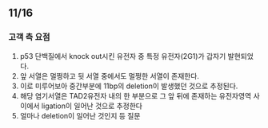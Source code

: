 ## 11/16
### 고객 측 요점
1. p53 단백질에서 knock out시킨 유전자 중 특정 유전자(2G1)가 갑자기 발현되었다.
2. 앞 서열은 멀쩡하고 뒷 서열 중에서도 멀쩡한 서열이 존재한다.
3. 이로 미루어보아 중간부분에 11bp의 deletion이 발생했던 것으로 추정된다.
4. 해당 염기서열은 TAD2유전자 내의 한 부분으로 그 앞 뒤에 존재하는 유전자영역 사이에서 ligation이 일어난 것으로 추정한다
5. 얼마나 deletion이 일어난 것인지 등 질문